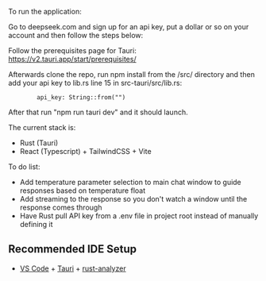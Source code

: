 To run the application:

Go to deepseek.com and sign up for an api key, put a dollar or so on your account and then follow the steps below:

Follow the prerequisites page for Tauri:
https://v2.tauri.app/start/prerequisites/

Afterwards clone the repo, run npm install from the /src/ directory and then add your api key to lib.rs line 15 in src-tauri/src/lib.rs:

            api_key: String::from("")

After that run "npm run tauri dev" and it should launch.

The current stack is:
- Rust (Tauri)
- React (Typescript) + TailwindCSS + Vite

To do list:
- Add temperature parameter selection to main chat window to guide responses based on temperature float
- Add streaming to the response so you don't watch a window until the response comes through
- Have Rust pull API key from a .env file in project root instead of manually defining it

## Recommended IDE Setup

- [VS Code](https://code.visualstudio.com/) + [Tauri](https://marketplace.visualstudio.com/items?itemName=tauri-apps.tauri-vscode) + [rust-analyzer](https://marketplace.visualstudio.com/items?itemName=rust-lang.rust-analyzer)
